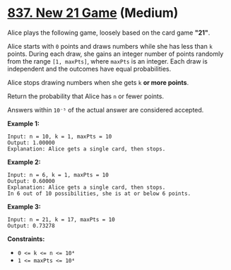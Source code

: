 # [837. New 21 Game][link] (Medium)

[link]: https://leetcode.cn/problems/new-21-game/

Alice plays the following game, loosely based on the card game **"21"**.

Alice starts with `0` points and draws numbers while she has less than `k` points. During each draw,
she gains an integer number of points randomly from the range `[1, maxPts]`, where `maxPts` is an
integer. Each draw is independent and the outcomes have equal probabilities.

Alice stops drawing numbers when she gets `k` **or more points**.

Return the probability that Alice has `n` or fewer points.

Answers within `10⁻⁵` of the actual answer are considered accepted.

**Example 1:**

```
Input: n = 10, k = 1, maxPts = 10
Output: 1.00000
Explanation: Alice gets a single card, then stops.
```

**Example 2:**

```
Input: n = 6, k = 1, maxPts = 10
Output: 0.60000
Explanation: Alice gets a single card, then stops.
In 6 out of 10 possibilities, she is at or below 6 points.
```

**Example 3:**

```
Input: n = 21, k = 17, maxPts = 10
Output: 0.73278
```

**Constraints:**

- `0 <= k <= n <= 10⁴`
- `1 <= maxPts <= 10⁴`
